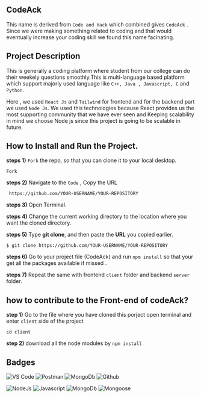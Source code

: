 ## CodeAck
 
 This name is derived from `Code and Hack` which combined gives `CodeAck` . Since we were making something related to coding and that would eventually increase your coding skill we found this name facinating.



##  Project Description

 This is generally a coding platform where student from our college can do their weekely  questions  smoothly.This is multi-language based platform which support majorly used language like `C++, Java , Javascript, C` and `Python`.

Here , we used `React Js` and `Tailwind` for frontend   and for the backend  part we used `Node Js`.  We used this technologies because React provides us the most supporting community that we have ever seen and Keeping scalability in mind we choose Node js since this project is going to be scalable in future.





## How to Install and Run the Project.
 **steps 1)** `Fork` the repo, so that you can clone it to your local desktop.
 ```
Fork
```
**steps 2)** Navigate to the `Code` ,
Copy the URL
```
 https://github.com/YOUR-USERNAME/YOUR-REPOSITORY
```
 **steps 3)** Open Terminal.

 **steps 4)** Change the current working directory to the location 
   where you want the cloned directory.

  **steps 5)** Type **git clone**, and then paste the **URL** you 
   copied earlier.
 ```
$ git clone https://github.com/YOUR-USERNAME/YOUR-REPOSITORY

```
**steps 6)** Go to your project file (CodeAck) and run `npm install`
 so that your get all the packages available if missed .

**steps 7)** Repeat the same with frontend `client` folder and backend `server` folder.

## how to contribute to the Front-end of codeAck?

**step 1)** Go to the file where you have cloned this porject open terminal and enter `client` side of the project
```
cd client
```
**step 2)** download all the node modules by `npm install` 

##  Badges



![VS Code](https://img.shields.io/badge/tool-vscode-blue?style=for-the-badge&logo=visual-studio-code&logoColor=blue)
![Postman](https://img.shields.io/badge/tool-postman-orange?style=for-the-badge&logo=postman&logoColor=orange)
![MongoDb](https://img.shields.io/badge/tool-MongoDb_Atlas-neon?style=for-the-badge&logo=mongodb&logoColor=dargreen)
![Github](https://img.shields.io/badge/tool-Github-black?style=for-the-badge&logo=github&)

![NodeJs](https://img.shields.io/badge/tech-Nodejs-green?style=for-the-badge&logo=npx&logoColor=blue)
![Javascript](https://img.shields.io/badge/tech-Javascript-yellow?style=for-the-badge&logo=javascript&)
![MongoDb](https://img.shields.io/badge/tech-react-lightblue?style=for-the-badge&logo=react&logoColor=dargreen)
![Mongoose](https://img.shields.io/badge/tech-Mongoose-black?style=for-the-badge&logo=mongoose&)


